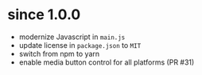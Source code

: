# since 1.0.0

- modernize Javascript in `main.js`
- update license in `package.json` to `MIT`
- switch from npm to yarn
- enable media button control for all platforms (PR #31)
